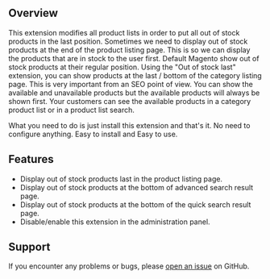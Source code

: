 <h2>Overview</h2>
<p>This extension modifies all product lists in order to put all out of stock products in the last position. Sometimes we need to display out of stock products at the end of the product listing page. This is so we can display the products that are in stock to the user first. Default Magento show out of stock products at their regular position. Using the "Out of stock last" extension, you can show products at the last / bottom of the category listing page. This is very important from an SEO point of view. You can show the available and unavailable products but the available products will always be shown first. Your customers can see the available products in a category product list or in a product list search.</p>
<p>What you need to do is just install this extension and that's it. No need to configure anything. Easy to install and Easy to use.</p>

<h2>Features</h2>
<ul>
<li>Display out of stock products last in the product listing page.</li>
<li>Display out of stock products at the bottom of advanced search result page.</li>
<li>Display out of stock products at the bottom of the quick search result page.</li>
<li>Disable/enable this extension in the administration panel.</li>
</ul>

 <h2>Support</h2>
 <p>If you encounter any problems or bugs, please <a href="https://github.com/bikashkaushik/magento2-outofstocklast/issues">open an issue</a> on GitHub.</p>
